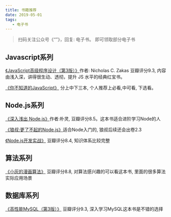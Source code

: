 ```yaml
---
title: 书籍推荐
date: 2019-05-01
tags:
   - 电子书
---
```


> 扫码关注公众号《“”》，回复: 电子书。 即可领取部分电子书
## Javascript系列
[《JavaScript高级程序设计（第3版）》](/recommend/book)作者: Nicholas C. Zakas 豆瓣评分9.3, 内容由浅入深，讲得很生动、透彻，提升 JS 水平的经典红宝书。

[《你不知道的JavaScript》](/recommend/book) 分上中下三本, 个人推荐上必看,中可看, 下选看。


## Node.js系列
[《深入浅出 Node.js》](/recommend/book)作者:朴灵, 豆瓣评分8.5。这本书适合进阶学习Node的人

[《狼叔:更了不起的Node.js》](/recommend/book)适合Node入门的, 狼叔后续还会出卷2.3

[《Node.js开发实战》](/recommend/book) 豆瓣评分8.4, 知识体系比较完整


## 算法系列
[《小灰的漫画算法》](/recommend/book) 豆瓣评分8.8, 对算法感兴趣的可以看这本书, 里面的很多算法实际应用场景

## 数据库系列

[《高性能MySQL（第3版）》](/recommend/book) 豆瓣评分9.3, 深入学习MySQL这本书是不错的选择
